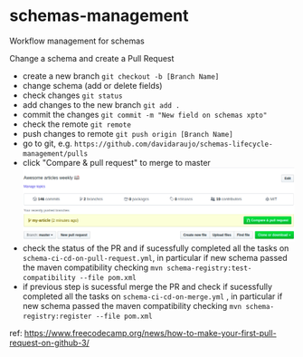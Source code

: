 # schemas-management

Workflow management for schemas

Change a schema and create a Pull Request
- create a new branch `git checkout -b [Branch Name]`
- change schema (add or delete fields)
- check changes ``git status``
- add changes to the new branch ``git add .``
- commit the changes ``git commit -m "New field on schemas xpto"``
- check the remote ``git remote``
- push changes to remote ``git push origin [Branch Name]``
- go to git, e.g. ``https://github.com/davidaraujo/schemas-lifecycle-management/pulls``
- click "Compare & pull request" to merge to master
![img.png](img.png)
- check the status of the PR and if sucessfully completed all the tasks on ``schema-ci-cd-on-pull-request.yml``, in particular if new schema passed the maven compatibility checking ``mvn schema-registry:test-compatibility --file pom.xml``
- if previous step is sucessful merge the PR and check if sucessfully completed all the tasks on ``schema-ci-cd-on-merge.yml`` , in particular if new schema passed the maven compatibility checking ``mvn schema-registry:register --file pom.xml``
  
ref: https://www.freecodecamp.org/news/how-to-make-your-first-pull-request-on-github-3/

